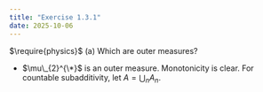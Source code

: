 ```yaml
---
title: "Exercise 1.3.1"
date: 2025-10-06
---
```

$\require{physics}$
(a) Which are outer measures?
- $\mu\_{2}^{\*}$ is an outer measure. Monotonicity is clear. For countable subadditivity, let $A = \bigcup_n A_n$. 
